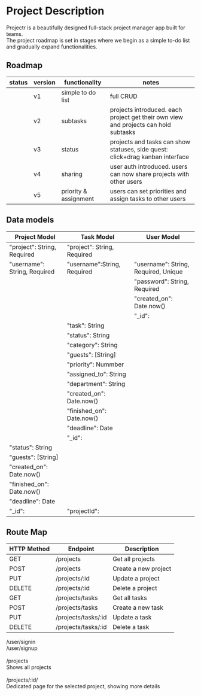 # Project Description

Projectr is a beautifully designed full-stack project manager app built for teams. <br>
The project roadmap is set in stages where we begin as a simple to-do list and gradually expand functionalities.<br>

## Roadmap

| status | version | functionality         | notes                                                                               |
| ------ | ------- | --------------------- | ----------------------------------------------------------------------------------- |
|        | v1      | simple to do list     | full CRUD                                                                           |
|        | v2      | subtasks              | projects introduced. each project get their own view and projects can hold subtasks |
|        | v3      | status                | projects and tasks can show statuses, side quest: click+drag kanban interface       |
|        | v4      | sharing               | user auth introduced. users can now share projects with other users                 |
|        | v5      | priority & assignment | users can set priorities and assign tasks to other users                            |

## Data models

| Project Model                | Task Model                  | User Model                           |
| ---------------------------- | --------------------------- | ------------------------------------ |
| "project": String, Required  | "project": String, Required |                                      |
| "username": String, Required | "username":String, Required | "username": String, Required, Unique |
|                              |                             | "password": String, Required         |
|                              |                             | "created_on": Date.now()             |
|                              |                             | "\_id":                              |
|                              | "task": String              |                                      |
|                              | "status": String            |                                      |
|                              | "category": String          |                                      |
|                              | "guests": [String]          |                                      |
|                              | "priority": Nummber         |                                      |
|                              | "assigned_to": String       |                                      |
|                              | "department": String        |                                      |
|                              | "created_on": Date.now()    |                                      |
|                              | "finished_on": Date.now()   |                                      |
|                              | "deadline": Date            |                                      |
|                              | "\_id":                     |                                      |
| "status": String             |                             |                                      |
| "guests": [String]           |                             |                                      |
| "created_on": Date.now()     |                             |                                      |
| "finished_on": Date.now()    |                             |                                      |
| "deadline": Date             |                             |                                      |
| "\_id":                      | "projectId":                |                                      |

## Route Map

| HTTP Method | Endpoint            | Description          |
| ----------- | ------------------- | -------------------- |
| GET         | /projects           | Get all projects     |
| POST        | /projects           | Create a new project |
| PUT         | /projects/:id       | Update a project     |
| DELETE      | /projects/:id       | Delete a project     |
| GET         | /projects/tasks     | Get all tasks        |
| POST        | /projects/tasks     | Create a new task    |
| PUT         | /projects/tasks/:id | Update a task        |
| DELETE      | /projects/tasks/:id | Delete a task        |

/user/signin<br>
/user/signup<br>
<br>
/projects<br>
Shows all projects<br>
<br>
/projects/:id/<br>
Dedicated page for the selected project, showing more details<br>
